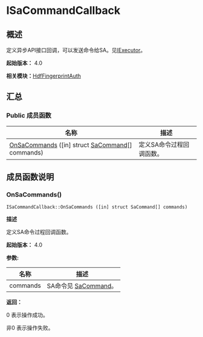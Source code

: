 # ISaCommandCallback


## 概述

定义异步API接口回调，可以发送命令给SA。见[IExecutor](interface_i_executor_fingerauth_v11.md)。

**起始版本：** 4.0

**相关模块：**[HdfFingerprintAuth](_hdf_fingerprint_auth_v11.md)


## 汇总


### Public 成员函数

| 名称 | 描述 | 
| -------- | -------- |
| [OnSaCommands](#onsacommands) ([in] struct [SaCommand](_sa_command_fingerauth_v11.md)[] commands) | 定义SA命令过程回调函数。  | 


## 成员函数说明


### OnSaCommands()

```
ISaCommandCallback::OnSaCommands ([in] struct SaCommand[] commands)
```
**描述**

定义SA命令过程回调函数。

**起始版本：** 4.0

**参数:**

| 名称 | 描述 | 
| -------- | -------- |
| commands | SA命令见 [SaCommand](_sa_command_fingerauth_v11.md)。 | 

**返回：**

0 表示操作成功。

非0 表示操作失败。
